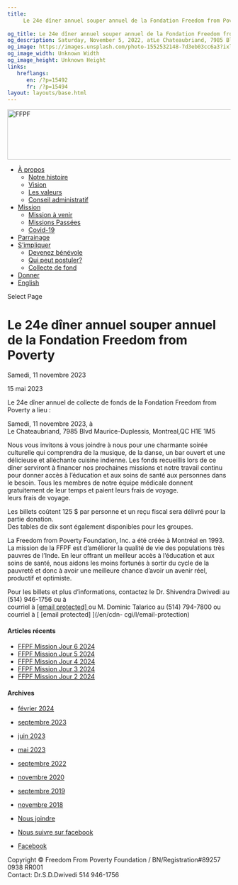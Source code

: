 ```yaml
---
title: 
     Le 24e dîner annuel souper annuel de la Fondation Freedom from Poverty Samedi, 11 novembre 2023 - FFPF
    
og_title: Le 24e dîner annuel souper annuel de la Fondation Freedom from Poverty Samedi, 11 novembre 2023 - FFPF
og_description: Saturday, November 5, 2022, atLe Chateaubriand, 7985 Blvd Maurice-Duplessis, Montreal,QC H1E 1M5. - Tickets $125
og_image: https://images.unsplash.com/photo-1552532148-7d3eb03cc6a3?ixlib=rb-1.2.1&ixid=eyJhcHBfaWQiOjEyMDd9&auto=format&q=80
og_image_width: Unknown Width
og_image_height: Unknown Height
links:
   hreflangs:
      en: /?p=15492
      fr: /?p=15494
layout: layouts/base.html
---
```

[ <img src='/wp-content/uploads/2018/10/logo-ffpf.webp' width='505'
height='113' alt='FFPF' /> ](/en/sponsorship-tag/surgery/)

  * [ À propos ](/fr/a-propos)
    * [ Notre histoire ](/fr/a-propos#histoire)
    * [ Vision ](/fr/a-propos#vision)
    * [ Les valeurs ](/fr/a-propos#valeurs)
    * [ Conseil administratif ](/fr/a-propos#conseil)
  * [ Mission ](/fr/mission)
    * [ Mission à venir ](/fr/mission#venir)
    * [ Missions Passées ](/fr/mission#passées)
    * [ Covid-19 ](/fr/covid-19)
  * [ Parrainage ](/fr/parrainage/)
  * [ S’impliquer ](/fr/simpliquer)
    * [ Devenez bénévole ](/fr/simpliquer#benevole)
    * [ Qui peut postuler? ](/fr/simpliquer#inscrire)
    * [ Collecte de fond ](/fr/simpliquer#collecte)
  * [ Donner ](/donner)
  * [ English ]( /en/article/2023/05/15/24th-annual-freedom-from-poverty-foundation-dinner-saturday-november-11-2023/)

[ ]( )

Select Page

#  Le 24e dîner annuel souper annuel de la Fondation Freedom from Poverty
Samedi, 11 novembre 2023

15 mai 2023

Le 24e dîner annuel de collecte de fonds de la Fondation Freedom from Poverty
a lieu :

Samedi, 11 novembre 2023, à  
Le Chateaubriand, 7985 Blvd Maurice-Duplessis, Montreal,QC H1E 1M5

Nous vous invitons à vous joindre à nous pour une charmante soirée culturelle
qui comprendra de la musique, de la danse, un bar ouvert et une délicieuse et
alléchante cuisine indienne. Les fonds recueillis lors de ce dîner serviront à
financer nos prochaines missions et notre travail continu pour donner accès à
l’éducation et aux soins de santé aux personnes dans le besoin. Tous les
membres de notre équipe médicale donnent gratuitement de leur temps et paient
leurs frais de voyage.  
leurs frais de voyage.

Les billets coûtent 125 $ par personne et un reçu fiscal sera délivré pour la
partie donation.  
Des tables de dix sont également disponibles pour les groupes.

La Freedom from Poverty Foundation, Inc. a été créée à Montréal en 1993. La
mission de la FFPF est d’améliorer la qualité de vie des populations très
pauvres de l’Inde. En leur offrant un meilleur accès à l’éducation et aux
soins de santé, nous aidons les moins fortunés à sortir du cycle de la
pauvreté et donc à avoir une meilleure chance d’avoir un avenir réel,
productif et optimiste.

Pour les billets et plus d’informations, contactez le Dr. Shivendra Dwivedi au
(514) 946-1756 ou à  
courriel à [ [email protected] ](/en/cdn-cgi/l/email-protection) ou M. Dominic
Talarico au (514) 794-7800 ou courriel à [ [email protected] ](/en/cdn-
cgi/l/email-protection)

####  Articles récents

  * [ FFPF Mission Jour 6 2024 ]( /fr/article/2024/02/09/ffpf-mission-jour-6-2024/)
  * [ FFPF Mission Jour 5 2024 ](/fr)
  * [ FFPF Mission Jour 4 2024 ]( /fr/article/2024/02/08/mission-ffpf-2024-jour-4/)
  * [ FFPF Mission Jour 3 2024 ]( /fr/article/2024/02/06/mission-ffpf-2023-jour-3/)
  * [ FFPF Mission Jour 2 2024 ]( /fr/article/2024/02/05/mission-ffpf-2024-jour-2/)

####  Archives

  * [ février 2024 ]( /en/article/2024/02/)
  * [ septembre 2023 ](/09/)
  * [ juin 2023 ]( /en/article/2023/06/)
  * [ mai 2023 ](/)
  * [ septembre 2022 ]( /en/article/2022/09/)
  * [ novembre 2020 ]( /en/article/2020/11/)
  * [ septembre 2019 ]( /en/article/2019/09/)
  * [ novembre 2018 ]( /en/article/2018/11/)

  * [ Nous joindre ](/fr/nous-joindre/)
  * [ Nous suivre sur facebook ](https://www.facebook.com/freedomfrompoverty/)

  * [ Facebook  ](https://www.facebook.com/freedomfrompoverty/)

Copyright © Freedom From Poverty Foundation / BN/Registration#89257 0938 RR001  
Contact: Dr.S.D.Dwivedi 514 946-1756


